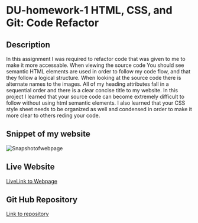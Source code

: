 # DU-homework-1 HTML, CSS, and Git: Code Refactor


## Description

In this assignment I was required to refactor code that was given to me to make it more accessable. When viewing the source code You should see semantic HTML elements are used in order to follow my code flow, and that they follow a logical structure. When looking at the source code there is alternate names to the images. All of my heading attributes fall in a sequential order and there is a clear concise title to my website. In this project I learned that your source code can become extremely difficult to follow without using html semantic elements. I also learned that your CSS style sheet needs to be organized as well and condensed in order to make it more clear to others reding your code.

## Snippet of my website

![Snapshotofwebpage](https://user-images.githubusercontent.com/80716109/131228521-6ab0bc57-5281-4f3c-864a-f641162ec590.png)


## Live Website

[LiveLink to Webpage](https://carsonccu.github.io/DU-homework-1/)

## Git Hub Repository

[Link to repository](https://github.com/carsonccu/DU-homework-1)